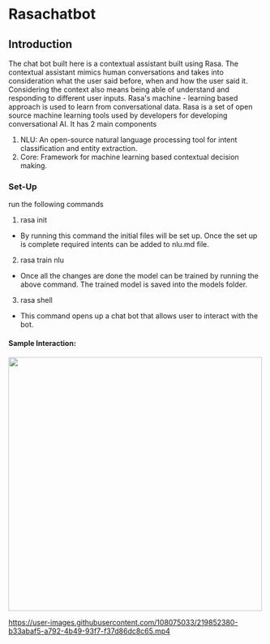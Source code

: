 # Rasachatbot
## Introduction
The chat bot built here is a contextual assistant built using Rasa. The contextual assistant mimics human conversations and takes into consideration what the user said before, when and how the user said it. Considering the context also means being able of understand and responding to different user inputs. Rasa's machine - learning based approach is used to learn from conversational data. 
Rasa is a set of open source machine learning tools used by developers for developing conversational AI. It has 2 main components 
 1. NLU: An open-source natural language processing tool for intent classification and entity extraction.
 2. Core: Framework for machine learning based contextual decision making.

### Set-Up
run the following commands
1. rasa init
- By running this command the initial files will be set up. Once the set up is complete required intents can be added to nlu.md file.  
2. rasa train nlu
- Once all the changes are done the model can be trained by running the above command. The trained model is saved into the models folder.
3. rasa shell
- This command opens up a chat bot that allows user to interact with the bot.

#### Sample Interaction:
<img src="./Screenshot 2022-11-25 at 7.12.21 PM.png" width="500" align="middle">



https://user-images.githubusercontent.com/108075033/219852380-b33abaf5-a792-4b49-93f7-f37d86dc8c65.mp4

